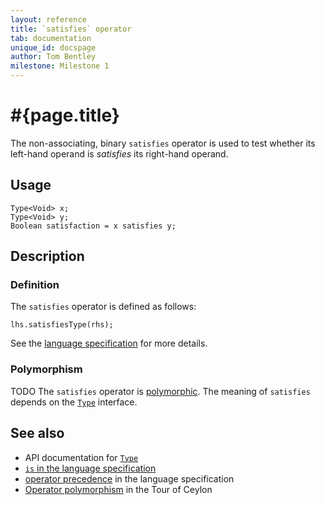 ```yaml
---
layout: reference
title: `satisfies` operator
tab: documentation
unique_id: docspage
author: Tom Bentley
milestone: Milestone 1
---
```


# #{page.title}

The non-associating, binary `satisfies` operator is used to test whether its 
left-hand  operand is *satisfies* its right-hand operand.

## Usage 

    Type<Void> x;
    Type<Void> y;
    Boolean satisfaction = x satisfies y;

## Description

### Definition

The `satisfies` operator is defined as follows:

    lhs.satisfiesType(rhs);

See the [language specification](#{site.urls.spec}#equalitycomparison) 
for more details.

### Polymorphism

TODO The `satisfies` operator is [polymorphic](/documentation/reference/operator/operator-polymorphism). 
The meaning of `satisfies` depends on the 
[`Type`](#{site.urls.apidoc}/ceylon/language/metamodel/interface_Type.html) interface.

## See also

* API documentation for [`Type`](#{site.urls.apidoc}/ceylon/language/metamodel/interface_Type.html)
* [`is` in the language specification](#{site.urls.spec}#equalitycomparison)
* [operator precedence](#{site.urls.spec}#operatorprecedence) in the 
  language specification
* [Operator polymorphism](/documentation/tour/language-module/#operator_polymorphism) 
  in the Tour of Ceylon

